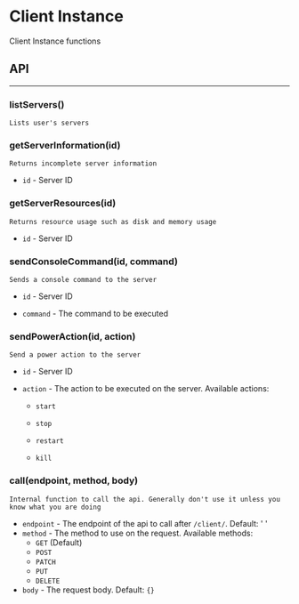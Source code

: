 # Client Instance

Client Instance functions

## API

---

### listServers()

    Lists user's servers

### getServerInformation(id)

    Returns incomplete server information

- `id` - Server ID

### getServerResources(id)

    Returns resource usage such as disk and memory usage

- `id` - Server ID

### sendConsoleCommand(id, command)

    Sends a console command to the server

- `id` - Server ID

- `command` - The command to be executed

### sendPowerAction(id, action)

    Send a power action to the server

- `id` - Server ID

- `action` - The action to be executed on the server. Available actions:

  - `start`

  - `stop`

  - `restart`

  - `kill`

### call(endpoint, method, body)

    Internal function to call the api. Generally don't use it unless you know what you are doing

- `endpoint` - The endpoint of the api to call after `/client/`. Default: ' '
- `method` - The method to use on the request. Available methods:
  - `GET` (Default)
  - `POST`
  - `PATCH`
  - `PUT`
  - `DELETE`
- `body` - The request body. Default: `{}`
